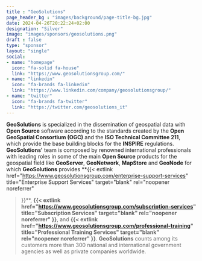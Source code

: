 ```yaml
---
title : "GeoSolutions"
page_header_bg : "images/background/page-title-bg.jpg"
date: 2024-04-26T20:22:24+02:00
designation: "Silver"
image: "images/sponsors/geosolutions.png"
draft : false
type: "sponsor"
layout: "single"
social:
- name: "homepage"
  icon: "fa-solid fa-house"
  link: "https://www.geosolutionsgroup.com/"
- name: "linkedin"
  icon: "fa-brands fa-linkedin"
  link: "https://www.linkedin.com/company/geosolutionsgroup/"
- name: "twitter"
  icon: "fa-brands fa-twitter"
  link: "https://twitter.com/geosolutions_it"
---
```


**GeoSolutions** is specialized in the dissemination of geospatial data with
**Open Source** software according to the standards created by the **Open GeoSpatial
Consortium (OGC)** and the **ISO Technical Committee 211**, which provide the base
building blocks for the **INSPIRE** regulations. **GeoSolutions'** team is composed by
renowned international professionals with leading roles in some of the main
**Open Source** products for the geospatial field like **GeoServer**, **GeoNetwork**,
**MapStore** and **GeoNode** for which **GeoSolutions** provides
**{{<
    extlink href="https://www.geosolutionsgroup.com/enterprise-support-services"
    title="Enterprise Support Services"
    target="blank" rel="noopener noreferrer"
>}}**,
**{{<
    extlink href="https://www.geosolutionsgroup.com/subscription-services"
    title="Subscription Services"
    target="blank" rel="noopener noreferrer"
>}}**, and
**{{<
    extlink href="https://www.geosolutionsgroup.com/professional-training"
    title="Professional Training Services"
    target="blank" rel="noopener noreferrer"
>}}**.
**GeoSolutions** counts among its customers more than 300 national and
international government agencies as well as private companies worldwide.
